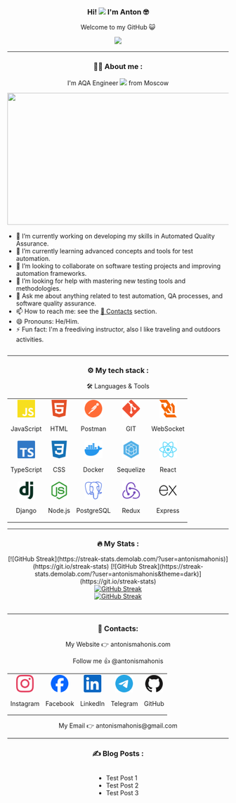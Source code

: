 <div align="center">    
    <h3>Hi! <img href="#" src="https://media.giphy.com/media/hvRJCLFzcasrR4ia7z/giphy.gif" width="30px"/> I'm Anton 🤓</h3>
    <p>Welcome to my GitHub 😺</p>
    <img src="https://media.giphy.com/media/M9gbBd9nbDrOTu1Mqx/giphy.gif" width="100"/>
</div>
<hr>
<div align="center">
    <h3>🧑‍💻 About me :</h3>
    <p>I'm AQA Engineer <img src="https://media.giphy.com/media/WUlplcMpOCEmTGBtBW/giphy.gif" width="30"> from Moscow</p>
    <img src="https://media.giphy.com/media/dWesBcTLavkZuG35MI/giphy.gif" width="600" height="300"/>
</div>
<div style="display: flex; justify-content: center;">
    <ul style="list-style-type: disc; padding-left: 20px;">
        <li>🔭 I’m currently working on developing my skills in Automated Quality Assurance.</li>
        <li>🌱 I’m currently learning advanced concepts and tools for test automation.</li>
        <li>👯 I’m looking to collaborate on software testing projects and improving automation frameworks.</li>
        <li>🤔 I’m looking for help with mastering new testing tools and methodologies.</li>
        <li>💬 Ask me about anything related to test automation, QA processes, and software quality assurance.</li>
        <li>📫 How to reach me: see the <a href="#contacts">📍 Contacts</a> section.</li>
        <li>😄 Pronouns: He/Him.</li>
        <li>⚡ Fun fact: I'm a freediving instructor, also I like traveling and outdoors activities.</li>
    </ul>
</div>
<hr>
<div align="center">
    <h3>⚙️ My tech stack :</h3>
    <p>🛠️ Languages & Tools</p>
    <table>
        <tr>
            <!-- JavaScript -->
            <td align="center">
                <a href="https://developer.mozilla.org/en-US/docs/Web/JavaScript" target="_blank" style="text-decoration: none;">
                    <img src="./svg/javascript-color.svg" alt="JavaScript" width="40" height="40"/>
                </a>
                <br/><p>JavaScript</p>
            </td>
            <!-- HTML -->
            <td align="center">
            <a href="https://developer.mozilla.org/en-US/docs/Web/HTML" target="_blank" style="text-decoration: none;">
                <img src="./svg/html5-color.svg" alt="HTML" width="40" height="40"/>
            </a>
                <br/><p>HTML</p>
            </td>
            <!-- Postman -->
            <td align="center">
                <a href="https://www.postman.com/" target="_blank" style="text-decoration: none;">
                    <img src="./svg/postman-color.svg" alt="Postman" width="40" height="40"/>
                </a>
                <br/><p>Postman</p>
            </td>
            <!-- GIT -->
            <td align="center">
            <a href="https://git-scm.com/" target="_blank" style="text-decoration: none;">
                <img src="./svg/git-color.svg" alt="GIT" width="40" height="40"/>
            </a>
                <br/><p>GIT</p>
            </td>
            <!-- WebSocket -->
            <td align="center">
            <a href="https://developer.mozilla.org/en-US/docs/Web/API/WebSockets_API" target="_blank" style="text-decoration: none;">
                <img src="./svg/websocket-color.svg" alt="WebSocket" width="40" height="40"/>
            </a>
                <br/><p>WebSocket</p>
            </td>
            </tr>
            <tr>
                <!-- TypeScript -->
                <td align="center">
                <a href="https://www.typescriptlang.org/" target="_blank" style="text-decoration: none;">
                    <img src="./svg/typescript-color.svg" alt="TypeScript" width="40" height="40"/>
                </a>
                    <br/><p>TypeScript</p>
                </td>
                <!-- CSS -->
                <td align="center">
                <a href="https://developer.mozilla.org/en-US/docs/Web/CSS" target="_blank" style="text-decoration: none;">
                    <img src="./svg/css3-color.svg" alt="CSS" width="40" height="40"/>
                </a>
                    <br/><p>CSS</p>
                </td>
                <!-- Docker -->
                <td align="center">
                <a href="https://www.docker.com/" target="_blank" style="text-decoration: none;">
                    <img src="./svg/docker-color.svg" alt="Docker" width="40" height="40"/>
                </a>
                    <br/><p>Docker</p>
                </td>
                <!-- Sequelize -->
                <td align="center">
                <a href="https://sequelize.org/" target="_blank" style="text-decoration: none;">
                    <img src="./svg/sequelize-color.svg" alt="Sequelize" width="40" height="40"/>
                </a>
                    <br/><p>Sequelize</p>
                </td>
                <!-- React -->
                <td align="center">
                <a href="https://reactjs.org/" target="_blank" style="text-decoration: none;">
                    <img src="./svg/react-color.svg" alt="React" width="40" height="40"/>
                </a>
                    <br/><p>React</p>
                </td>
            </tr>
            <tr>
            <!-- Django -->
            <td align="center">
            <a href="https://www.djangoproject.com/" target="_blank" style="text-decoration: none;">
                <img src="./svg/django-color.svg" alt="Django" width="40" height="40"/>
                </a>
                <br/><p>Django</p>
            </td>
            <!-- Node.js -->
            <td align="center">
            <a href="https://nodejs.org/en/" target="_blank" style="text-decoration: none;">
                <img src="./svg/nodedotjs-color.svg" alt="Node.js" width="40" height="40"/>
            </a>
                <br/><p>Node.js</p>
            </td>
            <!-- PostgreSQL -->
            <td align="center">
                <a href="https://www.postgresql.org/" target="_blank" style="text-decoration: none;">
                    <img src="./svg/postgresql-color.svg" alt="PostgreSQL" width="40" height="40"/>
                </a>
                <br/><p>PostgreSQL</p>
            </td>
            <!-- Redux -->
            <td align="center">
                <a href="https://redux.js.org/" target="_blank" style="text-decoration: none;">
                    <img src="./svg/redux-color.svg" alt="Redux" width="40" height="40"/>
                </a>
                <br/><p>Redux</p>
            </td>
            <!-- Express -->
            <td align="center">
            <a href="https://expressjs.com/" target="_blank" style="text-decoration: none;">
                <img src="./svg/express-color.svg" alt="Express" width="40" height="40"/>
            </a>
                <br/><p>Express</p>
            </td>
        </tr>
    </table>
</div>
<hr>
<div align="center">
    <h3>🔥 My Stats :</h3>
    [![GitHub Streak](https://streak-stats.demolab.com/?user=antonismahonis)](https://git.io/streak-stats)
    [![GitHub Streak](https://streak-stats.demolab.com/?user=antonismahonis&theme=dark)](https://git.io/streak-stats)
    <br>
    <a href="https://git.io/streak-stats"><img src="https://github-readme-streak-stats.herokuapp.com?user=antonismahonis&theme=nightowl" alt="GitHub Streak" /></a>
    <br>
    <a href="https://git.io/streak-stats"><img src="https://github-readme-stats.vercel.app/api/top-langs/?username=antonismahonis&layout=compact&theme=nightowl" alt="GitHub Streak" /></a>
    <br>
    <img src="https://komarev.com/ghpvc/?username=antonismahonis&style=flat-square&color=blue" alt=""/>
</div>
<hr id="contacts">
<div align="center">
    <h3>📍 Contacts: </h3>
    <p>My Website 👉 <a href="https://antonismahonis.com/" target=”_blank” style="text-decoration: none;">antonismahonis.com</a></p>
    <p>Follow me 👍 @antonismahonis</p>
    <table align="center">
        <tr>
            <!-- Instagram -->
            <td align="center">
                <a href="https://instagram.com/antonismahonis/" target="_blank" style="text-decoration: none;">
                    <img src="./svg/instagram-color.svg" alt="Instagram" width="40" height="40"/>
                </a>
                <br/><p>Instagram</p>
            </td>
            <!-- Facebook -->
            <td align="center">
                <a href="https://facebook.com/antonismahonis/" target="_blank" style="text-decoration: none;">
                    <img src="./svg/facebook-color.svg" alt="Facebook" width="40" height="40"/>
                </a>
                <br/><p>Facebook</p>
            </td>
            <!-- Linkedin -->
            <td align="center">
                <a href="https://linkedin.com/in/antonismahonis/" target="_blank" style="text-decoration: none;">
                    <img src="./svg/linkedin-color.svg" alt="Linkedin" width="40" height="40"/>
                </a>
                <br/><p>LinkedIn</p>
            </td>
            <!-- Telegram -->
            <td align="center">
                <a href="https://t.me/antonismahonis/" target="_blank" style="text-decoration: none;">
                    <img src="./svg/telegram-color.svg" alt="Telegram" width="40" height="40"/>
                </a>
                <br/><p>Telegram</p>
            </td>
            <!-- GitHub -->
            <td align="center">
                <a href="https://github.com/antonismahonis/" target="_blank" style="text-decoration: none;">
                    <img src="./svg/github-color.svg" alt="GitHub" width="40" height="40"/>
                </a>
                <br/><p>GitHub</p>
            </td>
        </tr>
    </table>
    <p>My Email 👉 <a href="mailto:@antonismahonis@gmail.com" style="text-decoration: none;">antonismahonis@gmail.com</a></p>
</div>
<hr id="blog">
<div align="center">
    <h3>✍️ Blog Posts :</h3>
    <!-- BLOG-POST-LIST:START -->
    <!-- BLOG-POST-LIST:END -->
</div>
<div style="display: flex; justify-content: center;">
    <ul style="list-style-type: disc; padding-left: 20px;">
        <li><a href="#blog" style="text-decoration: none;">Test Post 1</a></li>
        <li><a href="#blog" style="text-decoration: none;">Test Post 2</a></li>
        <li><a href="#blog" style="text-decoration: none;">Test Post 3</a></li>
    </ul>
</div>

<!--
**antonismahonis/antonismahonis** is a ✨ _special_ ✨ repository because its `README.md` (this file) appears on your GitHub profile.

Here are some ideas to get you started:

- 🔭 I’m currently working on ...
- 🌱 I’m currently learning ...
- 👯 I’m looking to collaborate on ...
- 🤔 I’m looking for help with ...
- 💬 Ask me about ...
- 📫 How to reach me: ...
- 😄 Pronouns: ...
- ⚡ Fun fact: ...
-->
